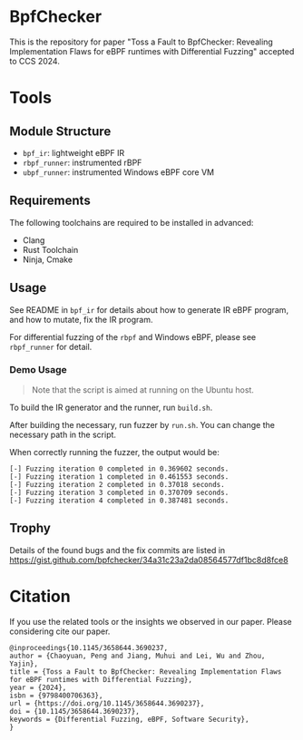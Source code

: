 # BpfChecker

This is the repository for paper "Toss a Fault to BpfChecker: Revealing Implementation Flaws for eBPF runtimes with Differential Fuzzing" accepted to CCS 2024.

# Tools

## Module Structure

- `bpf_ir`: lightweight eBPF IR
- `rbpf_runner`: instrumented rBPF
- `ubpf_runner`: instrumented Windows eBPF core VM

## Requirements

The following toolchains are required to be installed in advanced:

- Clang
- Rust Toolchain
- Ninja, Cmake

## Usage

See README in `bpf_ir` for details about how to generate IR eBPF program, and how to mutate, fix the IR program.

For differential fuzzing of the `rbpf` and Windows eBPF, please see `rbpf_runner` for detail.

### Demo Usage

> Note that the script is aimed at running on the Ubuntu host.

To build the IR generator and the runner, run `build.sh`.

After building the necessary, run fuzzer by `run.sh`. You can change the necessary path in the script. 

When correctly running the fuzzer, the output would be:
```
[-] Fuzzing iteration 0 completed in 0.369602 seconds.
[-] Fuzzing iteration 1 completed in 0.461553 seconds.
[-] Fuzzing iteration 2 completed in 0.37018 seconds.
[-] Fuzzing iteration 3 completed in 0.370709 seconds.
[-] Fuzzing iteration 4 completed in 0.387481 seconds.
```

## Trophy

Details of the found bugs and the fix commits are listed in https://gist.github.com/bpfchecker/34a31c23a2da08564577df1bc8d8fce8

# Citation

If you use the related tools or the insights we observed in our paper. Please considering cite our paper.

```
@inproceedings{10.1145/3658644.3690237,
author = {Chaoyuan, Peng and Jiang, Muhui and Lei, Wu and Zhou, Yajin},
title = {Toss a Fault to BpfChecker: Revealing Implementation Flaws for eBPF runtimes with Differential Fuzzing},
year = {2024},
isbn = {9798400706363},
url = {https://doi.org/10.1145/3658644.3690237},
doi = {10.1145/3658644.3690237},
keywords = {Differential Fuzzing, eBPF, Software Security},
}
```